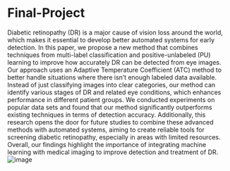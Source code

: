 # Final-Project
Diabetic retinopathy (DR) is a major cause of vision loss around the world, which makes it essential to develop better automated systems for early detection. In this paper, we propose a new method that combines techniques from multi-label classification and positive-unlabeled (PU) learning to improve how accurately DR can be detected from eye images. Our approach uses an Adaptive Temperature Coefficient (ATC) method to better handle situations where there isn’t enough labeled data available. Instead of just classifying images into clear categories, our method can identify various stages of DR and related eye conditions, which enhances performance in different patient groups. We conducted experiments on popular data sets and found that our method significantly outperforms existing techniques in terms of detection accuracy. Additionally, this research opens the door for future studies to combine these advanced methods with automated systems, aiming to create reliable tools for screening diabetic retinopathy, especially in areas with limited resources. Overall, our findings highlight the importance of integrating machine learning with medical imaging to improve detection and treatment of DR.
![image](https://github.com/user-attachments/assets/e9681ecd-b44e-484f-98a4-da73bc4c7ee6)
